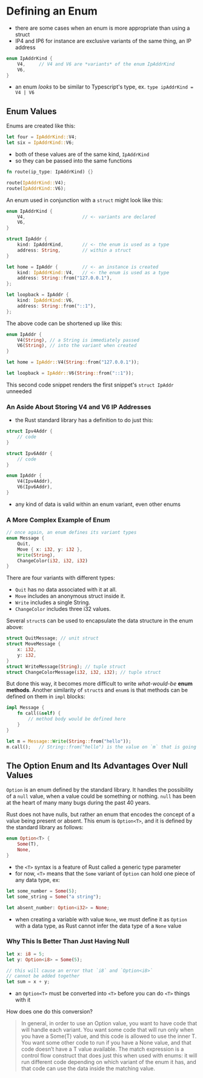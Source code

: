 # Defining an Enum

- there are some cases when an enum is more appropriate than using a struct
- IP4 and IP6 for instance are exclusive variants of the same thing, an IP address

```rust
enum IpAddrKind {
    V4,     // V4 and V6 are *variants* of the enum IpAddrKind
    V6,
}
```

- an enum *looks* to be similar to Typescript's type, ex. `type ipAddrKind = V4 | V6`

## Enum Values

Enums are created like this:

```rust
let four = IpAddrKind::V4;
let six = IpAddrKind::V6;
```

- both of these values are of the same kind, `IpAddrKind`
- so they can be passed into the same functions

```rust
fn route(ip_type: IpAddrKind) {}

route(IpAddrKind::V4);
route(IpAddrKind::V6);
```

An enum used in conjunction with a `struct` might look like this:

```rust
enum IpAddrKind {
    V4,                     // <- variants are declared
    V6,
}

struct IpAddr {
    kind: IpAddrKind,       // <- the enum is used as a type
    address: String,        // within a struct
}

let home = IpAddr {         // <- an instance is created
    kind: IpAddrKind::V4,   // <- the enum is used as a type
    address: String::from("127.0.0.1"),
};

let loopback = IpAddr {
    kind: IpAddrKind::V6,
    address: String::from("::1"),
};
```

The above code can be shortened up like this:

```rust
enum IpAddr {
    V4(String), // a String is immediately passed
    V6(String), // into the variant when created
}

let home = IpAddr::V4(String::from("127.0.0.1"));

let loopback = IpAddr::V6(String::from("::1"));
```

This second code snippet renders the first snippet's `struct IpAddr` unneeded

### An Aside About Storing V4 and V6 IP Addresses

- the Rust standard library has a definition to do just this:

```rust
struct Ipv4Addr {
    // code
}

struct Ipv6Addr {
    // code
}

enum IpAddr {
    V4(Ipv4Addr),
    V6(Ipv6Addr),
}
```

- any kind of data is valid within an enum variant, even other enums

### A More Complex Example of Enum

```rust
// once again, an enum defines its variant types
enum Message {
    Quit,
    Move { x: i32, y: i32 },
    Write(String),
    ChangeColor(i32, i32, i32)
}
```

There are four variants with different types:

- `Quit` has no data associated with it at all.
- `Move` includes an anonymous struct inside it.
- `Write` includes a single String.
- `ChangeColor` includes three i32 values.

Several `struct`s can be used to encapsulate the data structure in the enum above:

```rust
struct QuitMessage; // unit struct
struct MoveMessage {
    x: i32,
    y: i32,
}
struct WriteMessage(String); // tuple struct
struct ChangeColorMessage(i32, i32, i32); // tuple struct
```

But done this way, it becomes more difficult to write *what-would-be* **enum methods**. Another similarity of `struct`s and `enum`s is that methods can be defined on them in `impl` blocks:

```rust
impl Message {
    fn call(&self) {
        // method body would be defined here
    }
}

let m = Message::Write(String::from("hello"));
m.call();   // String::from("hello") is the value on `m` that is going into `call()`
```

## The Option Enum and Its Advantages Over Null Values

`Option` is an enum defined by the standard library. It handles the possibility of a `null` value, when a value could be something or nothing. `null` has been at the heart of many many bugs during the past 40 years.

Rust does not have nulls, but rather an enum that encodes the concept of a value being present or absent. This enum is `Option<T>`, and it is defined by the standard library as follows:

```rust
enum Option<T> {
    Some(T),
    None,
}
```

- the `<T>` syntax is a feature of Rust called a generic type parameter
- for now, `<T>` means that the `Some` variant of `Option` can hold one piece of any data type, ex:

```rust
let some_number = Some(5);
let some_string = Some("a string");

let absent_number: Option<i32> = None;
```

- when creating a variable with value `None`, we must define it as `Option` with a data type, as Rust cannot infer the data type of a `None` value

### Why This Is Better Than Just Having Null

```rust
let x: i8 = 5;
let y: Option<i8> = Some(5);

// this will cause an error that `i8` and `Option<i8>`
// cannot be added together
let sum = x + y;
```

- an `Option<T>` must be converted into `<T>` before you can do `<T>` things with it

How does one do this conversion?

> In general, in order to use an Option<T> value, you want to have code that will handle each variant. You want some code that will run only when you have a Some(T) value, and this code is allowed to use the inner T. You want some other code to run if you have a None value, and that code doesn’t have a T value available. The match expression is a control flow construct that does just this when used with enums: it will run different code depending on which variant of the enum it has, and that code can use the data inside the matching value.

